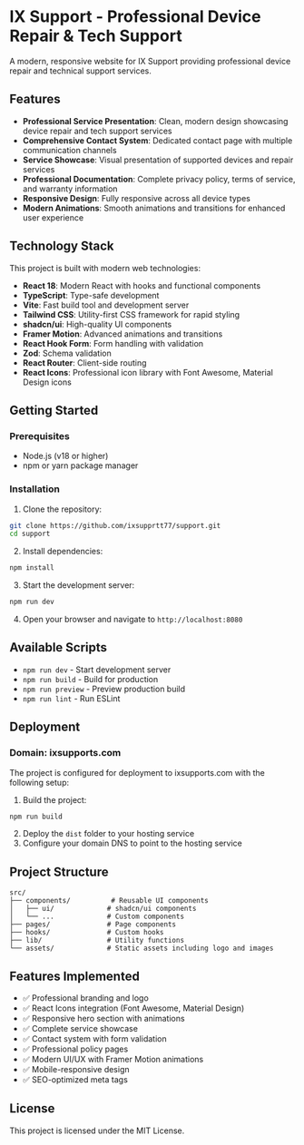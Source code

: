 # IX Support - Professional Device Repair & Tech Support

A modern, responsive website for IX Support providing professional device repair and technical support services.

## Features

- **Professional Service Presentation**: Clean, modern design showcasing device repair and tech support services
- **Comprehensive Contact System**: Dedicated contact page with multiple communication channels
- **Service Showcase**: Visual presentation of supported devices and repair services
- **Professional Documentation**: Complete privacy policy, terms of service, and warranty information
- **Responsive Design**: Fully responsive across all device types
- **Modern Animations**: Smooth animations and transitions for enhanced user experience

## Technology Stack

This project is built with modern web technologies:

- **React 18**: Modern React with hooks and functional components
- **TypeScript**: Type-safe development
- **Vite**: Fast build tool and development server
- **Tailwind CSS**: Utility-first CSS framework for rapid styling
- **shadcn/ui**: High-quality UI components
- **Framer Motion**: Advanced animations and transitions
- **React Hook Form**: Form handling with validation
- **Zod**: Schema validation
- **React Router**: Client-side routing
- **React Icons**: Professional icon library with Font Awesome, Material Design icons

## Getting Started

### Prerequisites

- Node.js (v18 or higher)
- npm or yarn package manager

### Installation

1. Clone the repository:
```bash
git clone https://github.com/ixsupprtt77/support.git
cd support
```

2. Install dependencies:
```bash
npm install
```

3. Start the development server:
```bash
npm run dev
```

4. Open your browser and navigate to `http://localhost:8080`

## Available Scripts

- `npm run dev` - Start development server
- `npm run build` - Build for production
- `npm run preview` - Preview production build
- `npm run lint` - Run ESLint

## Deployment

### Domain: ixsupports.com

The project is configured for deployment to ixsupports.com with the following setup:

1. Build the project:
```bash
npm run build
```

2. Deploy the `dist` folder to your hosting service
3. Configure your domain DNS to point to the hosting service

## Project Structure

```
src/
├── components/          # Reusable UI components
│   ├── ui/             # shadcn/ui components
│   └── ...             # Custom components
├── pages/              # Page components
├── hooks/              # Custom hooks
├── lib/                # Utility functions
└── assets/             # Static assets including logo and images
```

## Features Implemented

- ✅ Professional branding and logo
- ✅ React Icons integration (Font Awesome, Material Design)
- ✅ Responsive hero section with animations
- ✅ Complete service showcase
- ✅ Contact system with form validation
- ✅ Professional policy pages
- ✅ Modern UI/UX with Framer Motion animations
- ✅ Mobile-responsive design
- ✅ SEO-optimized meta tags

## License

This project is licensed under the MIT License.
